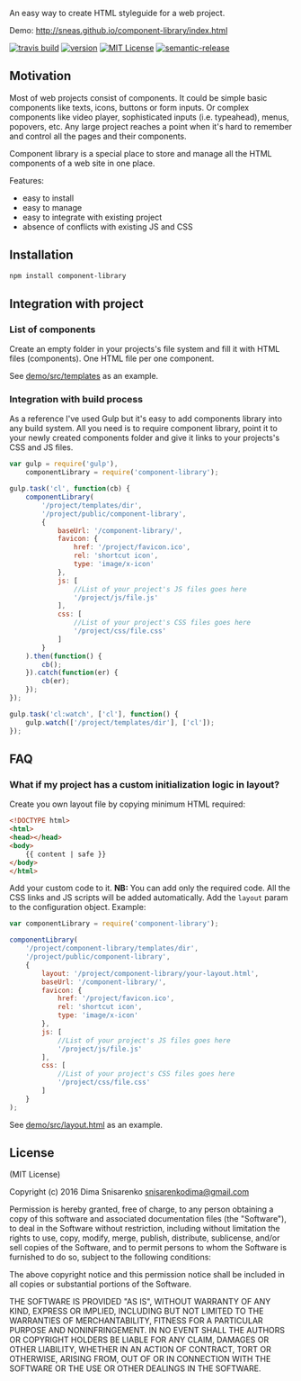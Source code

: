 An easy way to create HTML styleguide for a web project.

Demo: http://sneas.github.io/component-library/index.html

[![travis build](https://img.shields.io/travis/sneas/component-library.svg?style=flat-square&maxAge=2592000)](https://travis-ci.org/sneas/component-library)
[![version](https://img.shields.io/npm/v/component-library.svg?style=flat-square)](http://npm.im/component-library)
[![MIT License](https://img.shields.io/npm/l/component-library.svg?style=flat-square)](http://opensource.org/licenses/MIT)
[![semantic-release](https://img.shields.io/badge/%20%20%F0%9F%93%A6%F0%9F%9A%80-semantic--release-e10079.svg?style=flat-square)](https://github.com/semantic-release/semantic-release)


## Motivation

Most of web projects consist of components. It could be simple basic components like texts, icons, buttons or form inputs. Or complex components like video player, sophisticated inputs (i.e. typeahead), menus, popovers, etc.
Any large project reaches a point when it's hard to remember and control all the pages and their components.

Component library is a special place to store and manage all the HTML components of a web site in one place.

Features:
* easy to install
* easy to manage
* easy to integrate with existing project
* absence of conflicts with existing JS and CSS

## Installation

```bash
npm install component-library
```

## Integration with project

### List of components

Create an empty folder in your projects's file system and fill it with HTML files (components). One HTML file per one component.

See [demo/src/templates](demo/src/templates) as an example.

### Integration with build process

As a reference I've used Gulp but it's easy to add components library into any build system. All you need is to require component library, point it to your newly created components folder and give it links to your projects's CSS and JS files.

```javascript
var gulp = require('gulp'),
    componentLibrary = require('component-library');

gulp.task('cl', function(cb) {
    componentLibrary(
        '/project/templates/dir',
        '/project/public/component-library',
        {
            baseUrl: '/component-library/',
            favicon: {
                href: '/project/favicon.ico',
                rel: 'shortcut icon',
                type: 'image/x-icon'
            },
            js: [
                //List of your project's JS files goes here
                '/project/js/file.js'
            ],
            css: [
                //List of your project's CSS files goes here
                '/project/css/file.css'
            ]
        }
    ).then(function() {
        cb();
    }).catch(function(er) {
        cb(er);
    });
});

gulp.task('cl:watch', ['cl'], function() {
    gulp.watch(['/project/templates/dir'], ['cl']);
});
```

## FAQ
### What if my project has a custom initialization logic in layout?
Create you own layout file by copying minimum HTML required:

```html
<!DOCTYPE html>
<html>
<head></head>
<body>
    {{ content | safe }}
</body>
</html>
```

Add your custom code to it. **NB:** You can add only the required code. All the CSS links and JS scripts will be added automatically.
Add the `layout` param to the configuration object. Example:
```javascript
var componentLibrary = require('component-library');

componentLibrary(
    '/project/component-library/templates/dir',
    '/project/public/component-library',
    {
        layout: '/project/component-library/your-layout.html',
        baseUrl: '/component-library/',
        favicon: {
            href: '/project/favicon.ico',
            rel: 'shortcut icon',
            type: 'image/x-icon'
        },
        js: [
            //List of your project's JS files goes here
            '/project/js/file.js'
        ],
        css: [
            //List of your project's CSS files goes here
            '/project/css/file.css'
        ]
    }
);
```

See [demo/src/layout.html](demo/src/layout.html) as an example.

## License

(MIT License)

Copyright (c) 2016 Dima Snisarenko snisarenkodima@gmail.com

Permission is hereby granted, free of charge, to any person obtaining a copy of this software and associated documentation files (the "Software"), to deal in the Software without restriction, including without limitation the rights to use, copy, modify, merge, publish, distribute, sublicense, and/or sell copies of the Software, and to permit persons to whom the Software is furnished to do so, subject to the following conditions:

The above copyright notice and this permission notice shall be included in all copies or substantial portions of the Software.

THE SOFTWARE IS PROVIDED "AS IS", WITHOUT WARRANTY OF ANY KIND, EXPRESS OR IMPLIED, INCLUDING BUT NOT LIMITED TO THE WARRANTIES OF MERCHANTABILITY, FITNESS FOR A PARTICULAR PURPOSE AND NONINFRINGEMENT. IN NO EVENT SHALL THE AUTHORS OR COPYRIGHT HOLDERS BE LIABLE FOR ANY CLAIM, DAMAGES OR OTHER LIABILITY, WHETHER IN AN ACTION OF CONTRACT, TORT OR OTHERWISE, ARISING FROM, OUT OF OR IN CONNECTION WITH THE SOFTWARE OR THE USE OR OTHER DEALINGS IN THE SOFTWARE.

